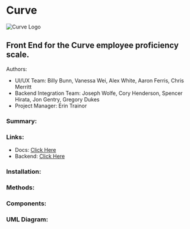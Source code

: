 # Curve
![Curve Logo](https://raw.githubusercontent.com/CodeFellows-Curve/project-resources/master/adobe/CurveFullSize-01.png)

## Front End for the Curve employee proficiency scale.

Authors: 
* UI/UX Team: Billy Bunn, Vanessa Wei, Alex White, Aaron Ferris, Chris Merritt
* Backend Integration Team: Joseph Wolfe, Cory Henderson, Spencer Hirata, Jon Gentry, Gregory Dukes
* Project Manager: Erin Trainor

### Summary:

### Links:

* Docs: [Click Here](www.google.com)
* Backend: [Click Here](https://github.com/CodeFellows-Curve/dotnet-api)

### Installation:


### Methods:


### Components:


### UML Diagram:
